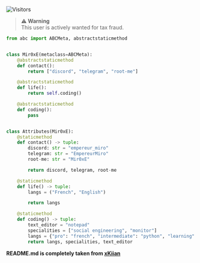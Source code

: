 <img src="https://komarev.com/ghpvc/?username=DictateurMiro&label=Profile%20Views&color=blueviolet&style=flat&label=Visitors" alt="Visitors">

> **⚠️ Warning**<br>
> This user is actively wanted for tax fraud.


```python
from abc import ABCMeta, abstractstaticmethod


class Mir0xE(metaclass=ABCMeta):
    @abstractstaticmethod
    def contact():
        return ["discord", "telegram", "root-me"]

    @abstractstaticmethod
    def life():
        return self.coding()

    @abstractstaticmethod
    def coding():
        pass


class Attributes(Mir0xE):
    @staticmethod
    def contact() -> tuple:
        discord: str = "empereur_miro"
        telegram: str = "EmpereurMiro"
        root-me: str = "Mir0xE"

        return discord, telegram, root-me

    @staticmethod
    def life() -> tuple:
        langs = ("French", "English")

        return langs

    @staticmethod
    def coding() -> tuple:
        text_editor = "notepad"
        specialities = ["social engineering", "monitor"]
        langs = {"pro": "french", "intermediate": "python", "learning": "go"}
        return langs, specialities, text_editor
```

**README.md is completely taken from <a href="https://github.com/xKiian">xKiian</a>**

</p>
